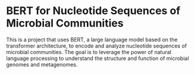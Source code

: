 # BERT for Nucleotide Sequences of Microbial Communities

This is a project that uses BERT, a large language model based on the transformer architecture, to encode and analyze nucleotide sequences of microbial communities. The goal is to leverage the power of natural language processing to understand the structure and function of microbial genomes and metagenomes.


